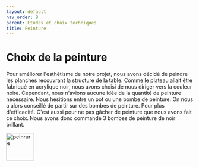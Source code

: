 ```yaml
---
layout: default
nav_order: 9
parent: Études et choix techniques
title: Peinture
---
```


# Choix de la peinture

Pour améliorer l'esthétisme de notre projet, nous avons décidé de peindre les planches recouvrant la structure de la table. Comme le plateau allait être fabriqué en acrylique noir, nous avons choisi de nous diriger vers la couleur noire. Cependant, nous n'avions aucune idée de la quantité de peinture nécessaire. Nous hésitions entre un pot ou une bombe de peinture. On nous a alors conseillé de partir sur des bombes de peinture. Pour plus d'efficacité. C'est aussi pour ne pas gâcher de peinture que nous avons fait ce choix. Nous avons donc commandé 3 bombes de peinture de noir brillant.

<img src="peinture.jpg" alt="peinrure" width="75"/>